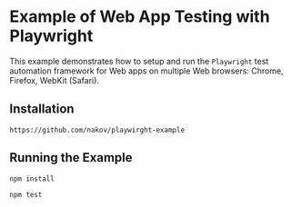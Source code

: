# Example of Web App Testing with Playwright

This example demonstrates how to setup and run the `Playwright` test automation framework for Web apps on multiple Web browsers: Chrome, Firefox, WebKit (Safari).

## Installation

```
https://github.com/nakov/playwirght-example
```

## Running the Example

```
npm install
```

```
npm test
```
